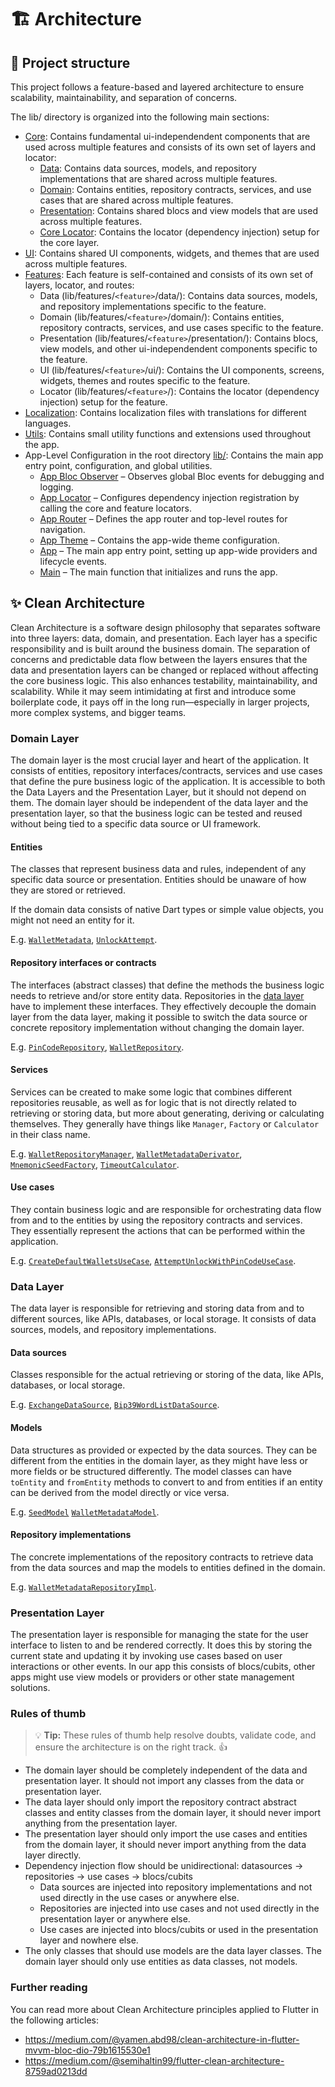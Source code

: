 # 🏗 Architecture

## 📁 Project structure

This project follows a feature-based and layered architecture to ensure scalability, maintainability, and separation of concerns.

The lib/ directory is organized into the following main sections:

- [Core](lib/core/): Contains fundamental ui-independendent components that are used across multiple features and consists of its own set of layers and locator:
  - [Data](lib/core/data/): Contains data sources, models, and repository implementations that are shared across multiple features.
  - [Domain](lib/core/domain/): Contains entities, repository contracts, services, and use cases that are shared across multiple features.
  - [Presentation](lib/core/presentation/): Contains shared blocs and view models that are used across multiple features.
  - [Core Locator](lib/core/): Contains the locator (dependency injection) setup for the core layer.
- [UI](lib/ui/): Contains shared UI components, widgets, and themes that are used across multiple features.
- [Features](lib/features/): Each feature is self-contained and consists of its own set of layers, locator, and routes:
  - Data (lib/features/`<feature>`/data/): Contains data sources, models, and repository implementations specific to the feature.
  - Domain (lib/features/`<feature>`/domain/): Contains entities, repository contracts, services, and use cases specific to the feature.
  - Presentation (lib/features/`<feature>`/presentation/): Contains blocs, view models, and other ui-independendent components specific to the feature.
  - UI (lib/features/`<feature>`/ui/): Contains the UI components, screens, widgets, themes and routes specific to the feature.
  - Locator (lib/features/`<feature>`/): Contains the locator (dependency injection) setup for the feature.
- [Localization](lib/l10n/): Contains localization files with translations for different languages.
- [Utils](lib/utils/): Contains small utility functions and extensions used throughout the app.
- App-Level Configuration in the root directory [lib/](lib/): Contains the main app entry point, configuration, and global utilities.
  - [App Bloc Observer](app_bloc_observer.dart) – Observes global Bloc events for debugging and logging.
  - [App Locator](app_locator.dart) – Configures dependency injection registration by calling the core and feature locators.
  - [App Router](app_router.dart) – Defines the app router and top-level routes for navigation.
  - [App Theme](app_theme.dart) – Contains the app-wide theme configuration.
  - [App](app.dart) – The main app entry point, setting up app-wide providers and lifecycle events.
  - [Main](main.dart) – The main function that initializes and runs the app.

## ✨ Clean Architecture

Clean Architecture is a software design philosophy that separates software into three layers: data, domain, and presentation. Each layer has a specific responsibility and is built around the business domain. The separation of concerns and predictable data flow between the layers ensures that the data and presentation layers can be changed or replaced without affecting the core business logic. This also enhances testability, maintainability, and scalability. While it may seem intimidating at first and introduce some boilerplate code, it pays off in the long run—especially in larger projects, more complex systems, and bigger teams.

### Domain Layer

The domain layer is the most crucial layer and heart of the application. It consists of entities, repository interfaces/contracts, services and use cases that define the pure business logic of the application. It is accessible to both the Data Layers and the Presentation Layer, but it should not depend on them. The domain layer should be independent of the data layer and the presentation layer, so that the business logic can be tested and reused without being tied to a specific data source or UI framework.

#### Entities

The classes that represent business data and rules, independent of any specific data source or presentation. Entities should be unaware of how they are stored or retrieved.

If the domain data consists of native Dart types or simple value objects, you might not need an entity for it.

E.g. [`WalletMetadata`](lib/features/wallet/domain/entities/wallet_metadata.dart), [`UnlockAttempt`](lib/features/pin_code/domain/entities/unlock_attempt.dart).

#### Repository interfaces or contracts

The interfaces (abstract classes) that define the methods the business logic needs to retrieve and/or store entity data. Repositories in the [data layer](#data-layer) have to implement these interfaces. They effectively decouple the domain layer from the data layer, making it possible to switch the data source or concrete repository implementation without changing the domain layer.

E.g. [`PinCodeRepository`](lib/features/pin_code/domain/repositories/pin_code_repository.dart), [`WalletRepository`](lib/features/wallet/domain/repositories/wallet_repository.dart).

#### Services

Services can be created to make some logic that combines different repositories reusable, as well as for logic that is not directly related to retrieving or storing data, but more about generating, deriving or calculating themselves. They generally have things like `Manager`, `Factory` or `Calculator` in their class name.

E.g. [`WalletRepositoryManager`](lib/core/domain/services/wallet_repository_manager.dart), [`WalletMetadataDerivator`](lib/core/domain/services/wallet_metadata_derivation_service.dart), [`MnemonicSeedFactory`](lib/core/domain/services/mnemonic_seed_factory.dart), [`TimeoutCalculator`](lib/features/pin_code/domain/services/timeout_calculator.dart).

#### Use cases

They contain business logic and are responsible for orchestrating data flow from and to the entities by using the repository contracts and services. They essentially represent the actions that can be performed within the application.

E.g. [`CreateDefaultWalletsUseCase`](lib/features/onboarding/domain/usecases/create_default_wallets_usecase.dart), [`AttemptUnlockWithPinCodeUseCase`](lib/features/app_unlock/domain/usecases/attempt_unlock_with_pin_code_usecase.dart).

### Data Layer

The data layer is responsible for retrieving and storing data from and to different sources, like APIs, databases, or local storage. It consists of data sources, models, and repository implementations.

#### Data sources

Classes responsible for the actual retrieving or storing of the data, like APIs, databases, or local storage.

E.g. [`ExchangeDataSource`](lib/core/data/datasources/exchange_data_source.dart), [`Bip39WordListDataSource`](lib/features/recover_wallet/data/datasources/bip39_word_list_data_source.dart).

#### Models

Data structures as provided or expected by the data sources. They can be different from the entities in the domain layer, as they might have less or more fields or be structured differently. The model classes can have `toEntity` and `fromEntity` methods to convert to and from entities if an entity can be derived from the model directly or vice versa.

E.g. [`SeedModel`](lib/core/data/models/seed_model.dart) [`WalletMetadataModel`](lib/core/data/models/wallet_metadata_model.dart).

#### Repository implementations

The concrete implementations of the repository contracts to retrieve data from the data sources and map the models to entities defined in the domain.

E.g. [`WalletMetadataRepositoryImpl`](lib/core/data/repositories/hive_wallet_metadata_repository_impl.dart).

### Presentation Layer

The presentation layer is responsible for managing the state for the user interface to listen to and be rendered correctly. It does this by storing the current state and updating it by invoking use cases based on user interactions or other events. In our app this consists of blocs/cubits, other apps might use view models or providers or other state management solutions.

### Rules of thumb

> 💡 **Tip:** These rules of thumb help resolve doubts, validate code, and ensure the architecture is on the right track. 👍

- The domain layer should be completely independent of the data and presentation layer. It should not import any classes from the data or presentation layer.
- The data layer should only import the repository contract abstract classes and entity classes from the domain layer, it should never import anything from the presentation layer.
- The presentation layer should only import the use cases and entities from the domain layer, it should never import anything from the data layer directly.
- Dependency injection flow should be unidirectional: datasources -> repositories -> use cases -> blocs/cubits
  - Data sources are injected into repository implementations and not used directly in the use cases or anywhere else.
  - Repositories are injected into use cases and not used directly in the presentation layer or anywhere else.
  - Use cases are injected into blocs/cubits or used in the presentation layer and nowhere else.
- The only classes that should use models are the data layer classes. The domain layer should only use entities as data classes, not models.

### Further reading

You can read more about Clean Architecture principles applied to Flutter in the following articles:

- https://medium.com/@yamen.abd98/clean-architecture-in-flutter-mvvm-bloc-dio-79b1615530e1
- https://medium.com/@semihaltin99/flutter-clean-architecture-8759ad0213dd

